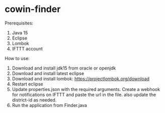 # cowin-finder

Prerequisites:
1. Java 15
2. Eclipse
3. Lombok
4. IFTTT account

How to use:
1. Download and install jdk15 from oracle or openjdk
2. Download and install latest eclipse
3. Download and install lombok: https://projectlombok.org/download
4. Restart eclipse
5. Update properties.json with the required arguments. Create a webhook for notifications on IFTTT and paste the url in the file. also update the district-id as needed.
6. Run the application from Finder.java
